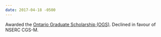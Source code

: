 ```yaml
---
date: 2017-04-18 -0500
---
```

Awarded the [Ontario Graduate Scholarship (OGS)](http://gradstudies.yorku.ca/current-students/student-finances/funding-awards/ogs/). Declined in favour of NSERC CGS-M.

